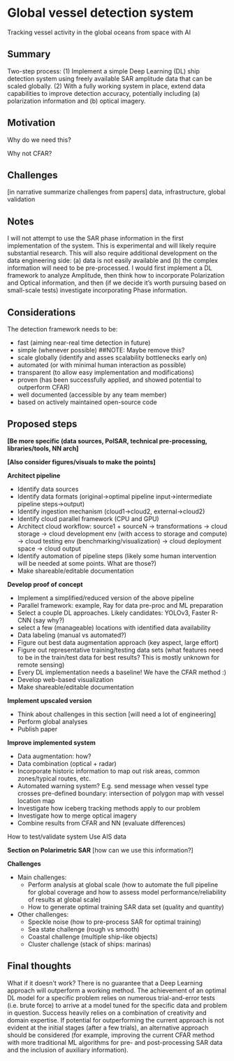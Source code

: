 # Global vessel detection system

Tracking vessel activity in the global oceans from space with AI

## Summary 

Two-step process: (1) Implement a simple Deep Learning (DL) ship detection system using freely available SAR amplitude data that can be scaled globally. (2) With a fully working system in place, extend data capabilities to improve detection accuracy, potentially including (a) polarization information and (b) optical imagery.

## Motivation 

Why do we need this? 

Why not CFAR?

## Challenges

[in narrative summarize challenges from papers] data, infrastructure, global validation

## Notes

I will not attempt to use the SAR phase information in the first implementation of the system. This is experimental and will likely require substantial research. This will also require additional development on the data engineering side: (a) data is not easily available and (b) the complex information will need to be pre-processed. I would first implement a DL framework to analyze Amplitude, then think how to incorporate Polarization and Optical information, and then (if we decide it’s worth pursuing based on small-scale tests) investigate incorporating Phase information.

## Considerations

The detection framework needs to be:

- fast (aiming near-real time detection in future)
- simple (whenever possible) ##NOTE: Maybe remove this?
- scale globally (identify and asses scalability bottlenecks early on)
- automated (or with minimal human interaction as possible)
- transparent (to allow easy implementation and modifications)
- proven (has been successfully applied, and showed potential to outperform CFAR)
- well documented (accessible by any team member)
- based on actively maintained open-source code

## Proposed steps

**[Be more specific (data sources, PolSAR, technical pre-processing, libraries/tools, NN arch]**

**[Also consider figures/visuals to make the points]**

**Architect pipeline**
* Identify data sources
* Identify data formats (original->optimal pipeline input->intermediate pipeline steps->output)
* Identify ingestion mechanism (cloud1->cloud2, external->cloud2)
* Identify cloud parallel framework (CPU and GPU)
* Architect cloud workflow: source1 + sourceN -> transformations -> cloud storage -> cloud development env (with access to storage and compute) -> cloud testing env (benchmarking/visualization) -> cloud deployment space -> cloud output
* Identify automation of pipeline steps (likely some human intervention will be needed at some points. What are those?)
* Make shareable/editable documentation

**Develop proof of concept**
* Implement a simplified/reduced version of the above pipeline
* Parallel framework: example, Ray for data pre-proc and ML preparation
* Select a couple DL approaches. Likely candidates: YOLOv3, Faster R-CNN (say why?)
* select a few (manageable) locations with identified data availability
* Data labeling (manual vs automated?)
* Figure out best data augmentation approach (key aspect, large effort)
* Figure out representative training/testing data sets (what features need to be in the train/test data for best results? This is mostly unknown for remote sensing)
* Every DL implementation needs a baseline! We have the CFAR method :)
* Develop web-based visualization
* Make shareable/editable documentation

**Implement upscaled version**
* Think about challenges in this section [will need a lot of engineering]
* Perform global analyses
* Publish paper

**Improve implemented system**
* Data augmentation: how?
* Data combination (optical + radar)
* Incorporate historic information to map out risk areas, common zones/typical routes, etc.
* Automated warning system? E.g. send message when vessel type crosses pre-defined boundary: intersection of polygon map with vessel location map
* Investigate how iceberg tracking methods apply to our problem
* Investigate how to merge optical imagery
* Combine results from CFAR and NN (evaluate differences)

How to test/validate system
Use AIS data

**Section on Polarimetric SAR**
[how can we use this information?]

**Challenges**
* Main challenges: 
	- Perform analysis at global scale (how to automate the full pipeline for global coverage and how to assess model performance/reliability of results at global scale)
	- How to generate optimal training SAR data set (quality and quantity)
* Other challenges:
	- Speckle noise (how to pre-process SAR for optimal training)
	- Sea state challenge (rough vs smooth)
	- Coastal challenge (multiple ship-like objects)
	- Cluster challenge (stack of ships: marinas)

## Final thoughts

What if it doesn't work? There is no guarantee that a Deep Learning approach will outperform a working method. The achievement of an optimal DL model for a specific problem relies on numerous trial-and-error tests (i.e. brute force) to arrive at a model tuned for the specific data and problem in question. Success heavily relies on a combination of creativity and domain expertise. If potential for outperforming the current approach is not evident at the initial stages (after a few trials), an alternative approach should be considered (for example, improving the current CFAR method with more traditional ML algorithms for pre- and post-processing SAR data and the inclusion of auxiliary information).

